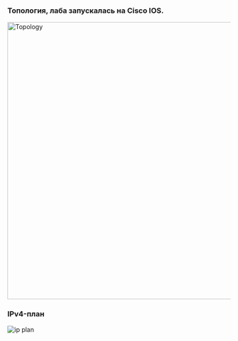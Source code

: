 ### Топология, лаба запускалась на Cisco IOS.
<img width="877" height="627" alt="Topology" src="https://github.com/user-attachments/assets/cc22e7a7-c68b-4785-80ad-e5591a3d53dd" />

### IPv4-план
![ip plan](https://github.com/user-attachments/assets/9ba0c2ac-322b-4703-abee-9c978c49bc6f)

